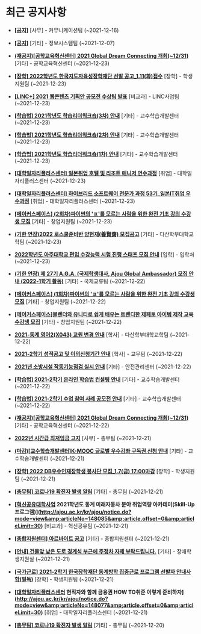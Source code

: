 # 최근 공지사항

* **[[공지]](http://ajou.ac.kr/kr/ajou/notice.do?mode=view&amp;articleNo=147976&amp;article.offset=0&amp;articleLimit=30)**
 [사무] - 커뮤니케이션팀 (~2021-12-16)

* **[[공지]](http://ajou.ac.kr/kr/ajou/notice.do?mode=view&amp;articleNo=141548&amp;article.offset=0&amp;articleLimit=30)**
 [기타] - 정보시스템팀 (~2021-12-07)

* **[(재공지)[공학교육혁신센터] 2021 Global Dream Connecting 개최(~12/31)](http://ajou.ac.kr/kr/ajou/notice.do?mode=view&amp;articleNo=148155&amp;article.offset=0&amp;articleLimit=30)**
 [기타] - 공학교육혁신센터 (~2021-12-23)

* **[[장학] 2022학년도 한국지도자육성장학재단 선발 공고_1.11(화)접수](http://ajou.ac.kr/kr/ajou/notice.do?mode=view&amp;articleNo=148145&amp;article.offset=0&amp;articleLimit=30)**
 [장학] - 학생지원팀 (~2021-12-23)

* **[[LINC+] 2021 웹콘텐츠 기획안 공모전 수상팀 발표](http://ajou.ac.kr/kr/ajou/notice.do?mode=view&amp;articleNo=148143&amp;article.offset=0&amp;articleLimit=30)**
 [비교과] - LINC사업팀 (~2021-12-23)

* **[[학습법] 2021학년도 학습리더워크숍(3차) 안내](http://ajou.ac.kr/kr/ajou/notice.do?mode=view&amp;articleNo=148142&amp;article.offset=0&amp;articleLimit=30)**
 [기타] - 교수학습개발센터 (~2021-12-23)

* **[[학습법] 2021학년도 학습리더워크숍(2차) 안내](http://ajou.ac.kr/kr/ajou/notice.do?mode=view&amp;articleNo=148140&amp;article.offset=0&amp;articleLimit=30)**
 [기타] - 교수학습개발센터 (~2021-12-23)

* **[[학습법] 2021학년도 학습리더워크숍(1차) 안내](http://ajou.ac.kr/kr/ajou/notice.do?mode=view&amp;articleNo=148139&amp;article.offset=0&amp;articleLimit=30)**
 [기타] - 교수학습개발센터 (~2021-12-23)

* **[[대학일자리플러스센터] 일본취업 호텔 및 리조트 매니저 연수과정](http://ajou.ac.kr/kr/ajou/notice.do?mode=view&amp;articleNo=148138&amp;article.offset=0&amp;articleLimit=30)**
 [취업] - 대학일자리플러스센터 (~2021-12-23)

* **[[대학일자리플러스센터] 하이브리드 소프트웨어 전문가 과정 53기_일본IT취업 우수과정](http://ajou.ac.kr/kr/ajou/notice.do?mode=view&amp;articleNo=148136&amp;article.offset=0&amp;articleLimit=30)**
 [취업] - 대학일자리플러스센터 (~2021-12-23)

* **[[메이커스페이스] (2회차)파이썬의 &#x27;ㅍ&#x27;를 모르는 사람을 위한 완전 기초 강의 수강생 모집](http://ajou.ac.kr/kr/ajou/notice.do?mode=view&amp;articleNo=148134&amp;article.offset=0&amp;articleLimit=30)**
 [기타] - 창업지원팀 (~2021-12-23)

* **[(기한 연장)2022 로스쿨준비반 양현재(養賢齋) 모집공고](http://ajou.ac.kr/kr/ajou/notice.do?mode=view&amp;articleNo=148133&amp;article.offset=0&amp;articleLimit=30)**
 [기타] - 다산학부대학교학팀 (~2021-12-23)

* **[2022학년도 아주대학교 편입 수강능력 시험 진행 스태프 모집 안내](http://ajou.ac.kr/kr/ajou/notice.do?mode=view&amp;articleNo=148132&amp;article.offset=0&amp;articleLimit=30)**
 [입학] - 입학처 (~2021-12-23)

* **[(기한 연장) 제 27기 A.G.A. (국제학생대사, Ajou Global Ambassador) 모집 안내 (2022-1학기 활동)](http://ajou.ac.kr/kr/ajou/notice.do?mode=view&amp;articleNo=148129&amp;article.offset=0&amp;articleLimit=30)**
 [기타] - 국제교류팀 (~2021-12-22)

* **[[메이커스페이스] (1회차)파이썬의 &#x27;ㅍ&#x27;를 모르는 사람을 위한 완전 기초 강의 수강생 모집](http://ajou.ac.kr/kr/ajou/notice.do?mode=view&amp;articleNo=148126&amp;article.offset=0&amp;articleLimit=30)**
 [기타] - 창업지원팀 (~2021-12-22)

* **[[메이커스페이스]블렌더와 유니티로 쉽게 배우는 트렌디한 제페토 아이템 제작 교육 수강생 모집](http://ajou.ac.kr/kr/ajou/notice.do?mode=view&amp;articleNo=148125&amp;article.offset=0&amp;articleLimit=30)**
 [기타] - 창업지원팀 (~2021-12-22)

* **[2021-동계 영어2(X043) 교원 변경 안내](http://ajou.ac.kr/kr/ajou/notice.do?mode=view&amp;articleNo=148121&amp;article.offset=0&amp;articleLimit=30)**
 [학사] - 다산학부대학교학팀 (~2021-12-22)

* **[2021-2학기 성적공고 및 이의신청기간 안내](http://ajou.ac.kr/kr/ajou/notice.do?mode=view&amp;articleNo=148116&amp;article.offset=0&amp;articleLimit=30)**
 [학사] - 교무팀 (~2021-12-22)

* **[2021년 소방시설 작동기능점검 실시 안내](http://ajou.ac.kr/kr/ajou/notice.do?mode=view&amp;articleNo=148109&amp;article.offset=0&amp;articleLimit=30)**
 [기타] - 안전관리센터 (~2021-12-22)

* **[[학습법] 2021-2학기 온라인 학습법 컨설팅 안내](http://ajou.ac.kr/kr/ajou/notice.do?mode=view&amp;articleNo=148108&amp;article.offset=0&amp;articleLimit=30)**
 [기타] - 교수학습개발센터 (~2021-12-22)

* **[[학습법] 2021-2학기 수업 참여 사례 공모전 안내](http://ajou.ac.kr/kr/ajou/notice.do?mode=view&amp;articleNo=148107&amp;article.offset=0&amp;articleLimit=30)**
 [기타] - 교수학습개발센터 (~2021-12-22)

* **[(재공지)[공학교육혁신센터] 2021 Global Dream Connecting 개최(~12/31)](http://ajou.ac.kr/kr/ajou/notice.do?mode=view&amp;articleNo=148104&amp;article.offset=0&amp;articleLimit=30)**
 [기타] - 공학교육혁신센터 (~2021-12-22)

* **[2022년 시간급 최저임금 고지](http://ajou.ac.kr/kr/ajou/notice.do?mode=view&amp;articleNo=148103&amp;article.offset=0&amp;articleLimit=30)**
 [사무] - 총무팀 (~2021-12-21)

* **[(마감)[교수학습개발센터]K-MOOC 글로벌 우수강좌 구독권 신청 안내](http://ajou.ac.kr/kr/ajou/notice.do?mode=view&amp;articleNo=148098&amp;article.offset=0&amp;articleLimit=30)**
 [기타] - 교수학습개발센터 (~2021-12-21)

* **[[장학] 2022 DB우수인재장학생 봉사단 모집_1.7(금) 17:00마감](http://ajou.ac.kr/kr/ajou/notice.do?mode=view&amp;articleNo=148097&amp;article.offset=0&amp;articleLimit=30)**
 [장학] - 학생지원팀 (~2021-12-21)

* **[[총무팀] 코로나19 확진자 발생 알림](http://ajou.ac.kr/kr/ajou/notice.do?mode=view&amp;articleNo=148095&amp;article.offset=0&amp;articleLimit=30)**
 [기타] - 총무팀 (~2021-12-21)

* **[[혁신공유대학사업](마감임박) 2021학년도 동계 미래자동차 분야 취업역량 아카데미(Skill-Up 프로그램)](http://ajou.ac.kr/kr/ajou/notice.do?mode=view&amp;articleNo=148085&amp;article.offset=0&amp;articleLimit=30)**
 [비교과] - 혁신공유팀 (~2021-12-21)

* **[[종합지원센터] 아르바이트 공고](http://ajou.ac.kr/kr/ajou/notice.do?mode=view&amp;articleNo=148083&amp;article.offset=0&amp;articleLimit=30)**
 [기타] - 종합지원센터 (~2021-12-21)

* **[[안내] 건물앞 낮은 도로 경계석 부근에 주정차 자제 부탁드립니다.](http://ajou.ac.kr/kr/ajou/notice.do?mode=view&amp;articleNo=148081&amp;article.offset=0&amp;articleLimit=30)**
 [기타] - 장애학생지원실 (~2021-12-21)

* **[[국가근로] 2021-2학기 한국장학재단 동계방학 집중근로 프로그램 선발자 안내사항(필독)](http://ajou.ac.kr/kr/ajou/notice.do?mode=view&amp;articleNo=148080&amp;article.offset=0&amp;articleLimit=30)**
 [장학] - 학생지원팀 (~2021-12-21)

* **[[대학일자리플러스센터](커리어하이) 현직자와 함께 금융권 HOW TO취준 이렇게 준비하자](http://ajou.ac.kr/kr/ajou/notice.do?mode=view&amp;articleNo=148077&amp;article.offset=0&amp;articleLimit=30)**
 [취업] - 대학일자리플러스센터 (~2021-12-21)

* **[[총무팀] 코로나19 확진자 발생 알림](http://ajou.ac.kr/kr/ajou/notice.do?mode=view&amp;articleNo=148071&amp;article.offset=0&amp;articleLimit=30)**
 [기타] - 총무팀 (~2021-12-20)
